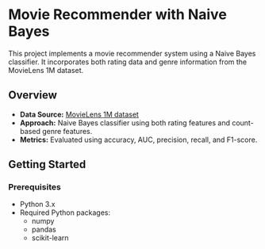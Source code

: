 # Movie Recommender with Naive Bayes

This project implements a movie recommender system using a Naive Bayes classifier. It incorporates both rating data and genre information from the MovieLens 1M dataset.

## Overview

- **Data Source:** [MovieLens 1M dataset](https://grouplens.org/datasets/movielens/1m/)
- **Approach:** Naive Bayes classifier using both rating features and count-based genre features.
- **Metrics:** Evaluated using accuracy, AUC, precision, recall, and F1-score.

## Getting Started

### Prerequisites

- Python 3.x
- Required Python packages:
  - numpy
  - pandas
  - scikit-learn

